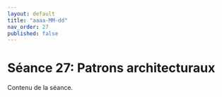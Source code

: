 ```yaml
---
layout: default
title: "aaaa-MM-dd"
nav_order: 27
published: false
---
```


# Séance 27: Patrons architecturaux

Contenu de la séance.